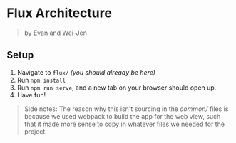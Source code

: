# Flux Architecture
> by Evan and Wei-Jen

## Setup
1. Navigate to `flux/` _(you should already be here)_
2. Run `npm install`
3. Run `npm run serve`, and a new tab on your browser should open up.
4. Have fun!

> Side notes: The reason why this isn't sourcing in the _common/_ files is because we used webpack to build the app for the web view, such that it made more sense to copy in whatever files we needed for the project.
